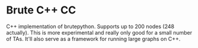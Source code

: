 # Brute C++ CC

C++ implementation of brutepython. Supports up to 200 nodes (248 actually). This is more experimental and really only good for a small number of TAs. It'll also serve as a framework for running large graphs on C++.